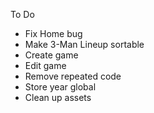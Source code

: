 To Do
- Fix Home bug
- Make 3-Man Lineup sortable
- Create game
- Edit game
- Remove repeated code
- Store year global
- Clean up assets

